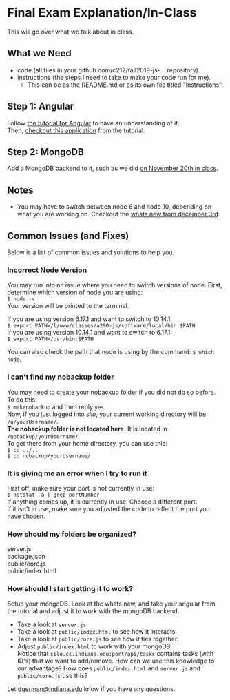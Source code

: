 # Final Exam Explanation/In-Class #
This will go over what we talk about in class.  

## What we Need ##
* code (all files in your github.com/c212/fall2019-js-... repository).  
* instructions (the steps I need to take to make your code run for me).  
  * This can be as the README.md or as its own file titled "Instructions".  

## Step 1: Angular ##
Follow [the tutorial for Angular](https://www.w3schools.com/angular/ "Angular Tutorial") to have an understanding of it.   
Then, [checkout this application](https://www.w3schools.com/angular/angular_application.asp) from the tutorial.  

## Step 2: MongoDB ##
Add a MongoDB backend to it, such as we did [on November 20th in class](http://silo.cs.indiana.edu:8346/a290-web/fall2016/0929a.phps "MongoDB").  

## Notes ##
* You may have to switch between node 6 and node 10, depending on what you are working on. Checkout the [whats new from december 3rd](https://cs.indiana.edu/classes/a290-js/fall2019/whatsnew.html "Whats new").  

## Common Issues (and Fixes) ##
Below is a list of common issues and solutions to help you.  
### Incorrect Node Version ###
You may run into an issue where you need to switch versions of node. First, determine which version of node you are using:  
`$ node -v`  
Your version will be printed to the terminal.  
  
If you are using version 6.17.1 and want to switch to 10.14.1:  
`$ export PATH=/l/www/classes/a290-js/software/local/bin:$PATH`  
If you are using version 10.14.1 and want to switch to 6.17.1:  
`$ export PATH=/usr/bin:$PATH`  
  
You can also check the path that node is using by the command: `$ which node`.  
  
### I can't find my nobackup folder ###
You may need to create your nobackup folder if you did not do so before. To do this:  
`$ makenobackup` and then reply `yes`.  
Now, if you just logged into *silo*, your current working directory will be `/u/yourUsername/`.  
**The nobackup folder is not located here.** It is located in `/nobackup/yourUsername/`.  
To get there from your home directory, you can use this:  
`$ cd ../..`  
`$ cd nobackup/yourUsername/`  
  
### It is giving me an error when I try to run it ###
First off, make sure your port is not currently in use:  
`$ netstat -a | grep portNumber`  
If anything comes up, it is currently in use. Choose a different port.  
If it isn't in use, make sure you adjusted the code to reflect the port you have chosen.  
  
### How should my folders be organized? ###
server.js   
package.json  
public/core.js  
public/index.html  
  
### How should I start getting it to work? ###  
Setup your mongoDB. Look at the whats new, and take your angular from the tutorial and adjust it to work with the mongoDB backend.  
* Take a look at `server.js`.  
* Take a look at `public/index.html` to see how it interacts.  
* Take a look at `public/core.js` to see how it ties together. 
* Adjust `public/index.html` to work with your mongoDB.  
Notice that `silo.cs.indiana.edu:port/api/tasks` contains tasks (with ID's) that we want to add/remove. How can we use this knowledge to our advantage? How does `public/index.html` and `server.js` and `public/core.js` use this?  

Let dgerman@indiana.edu know if you have any questions.
